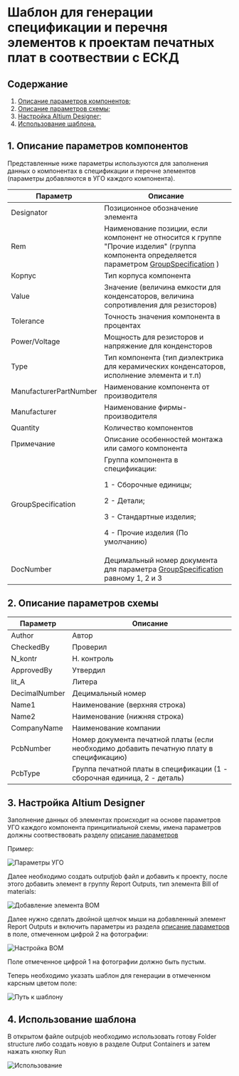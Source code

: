 # Шаблон для генерации спецификации и перечня элементов к проектам печатных плат в соотвествии с ЕСКД

## Содержание

1. [Описание параметров компонентов;](#parameter-description)
2. [Описание параметров схемы;](#sch-parameters)
3. [Настройка Altium Designer;](#altium-settings)
4. [Использование шаблона.](#using)


<a name="parameter-description"></a>
## 1. Описание параметров компонентов

Представленные ниже параметры используются для заполнения данных о компонентах в спецификации и перечне элементов (параметры добавляются в УГО каждого компонента).

| Параметр | Описание |
| ------ | ------ |
| Designator | Позиционное обозначение элемента |
| Rem | Наименование позиции, если компонент не относится к группе "Прочие изделия" (группа компонента определяется параметром [GroupSpecification](#groupspecification) ) | 
| Корпус | Тип корпуса компонента | 
| Value | Значение (величина емкости для конденсаторов, величина сопротивления для резисторов) | 
| Tolerance | Точность значения компонента в процентах |
| Power/Voltage | Мощность для резисторов и напряжение для конденсторов |
| Type | Тип компонента (тип диэлектрика для керамических конденсаторов, исполнение элемента и т.п) |
| ManufacturerPartNumber | Наименование компонента от производителя |
| Manufacturer | Наименование фирмы-производителя |
| Quantity | Количество компонентов |
| Примечание | Описание особенностей монтажа или самого компонента |
| <a name="groupspecification"></a> GroupSpecification | Группа компонента в спецификации: <p>1 - Сборочные единицы;</p><p>2 - Детали;</p><p>3 - Стандартные изделия;</p><p>4 - Прочие изделия (По умолчанию)</p> |
| DocNumber | Децимальный номер документа для параметра [GroupSpecification](#groupspecification) равному 1, 2 и 3 |

<a name="sch-parameters"></a>
## 2. Описание параметров схемы

| Параметр | Описание |
| ------ | ------ |
| Author | Автор |
| CheckedBy | Проверил | 
| N_kontr | Н. контроль | 
| ApprovedBy | Утвердил | 
| lit_A | Литера | 
| DecimalNumber | Децимальный номер | 
| Name1 | Наименование (верхняя строка) | 
| Name2 | Наименование (нижняя строка) | 
| CompanyName | Наименование компании | 
| PcbNumber | Номер документа печатной платы (если необходимо добавить печатную плату в спецификацию) | 
| PcbType  | Группа печатной платы в спецификации (1 - сборочная единица, 2 - деталь) | 

<a name="altium-settings"></a>
## 3. Настройка Altium Designer
Заполнение данных об элементах происходит на основе параметров УГО каждого компонента принципиальной схемы, имена параметров должны соотвествовать разделу [описание параметров](#parameter-description)

Пример:

![Параметры УГО](https://gitlab.цифтранс.рф/libraries/Altium_Templates/raw/master/BOM/Resources/parameters.png)

Далее необходимо создать outputjob файл и добавить к проекту, после этого добавить элемент в группу Report Outputs, тип элемента Bill of materials:

![Добавление элемента BOM](https://gitlab.цифтранс.рф/libraries/Altium_Templates/raw/master/BOM/Resources/addBOM.png)

Далее нужно сделать двойной щелчок мыши на добавленный элемент Report Outputs и включить параметры из раздела [описание параметров](#parameter-description) в поле, отмеченном цифрой 2 на фотографии:

![Настройка BOM](https://gitlab.цифтранс.рф/libraries/Altium_Templates/raw/master/BOM/Resources/setBOM.png)

Поле отмеченное цифрой 1 на фотографии должно быть пустым.

Теперь необходимо указать шаблон для генерации в отмеченном карсным цветом поле:

![Путь к шаблону](https://gitlab.цифтранс.рф/libraries/Altium_Templates/raw/master/BOM/Resources/addBOMtemplate.png)


<a name="using"></a>
## 4. Использование шаблона

В открытом файле outpujob необходимо использовать готову Folder structure либо создать новую в разделе Output Containers и затем нажать кнопку Run

![Использование](https://gitlab.цифтранс.рф/libraries/Altium_Templates/raw/master/BOM/Resources/Using.png)
